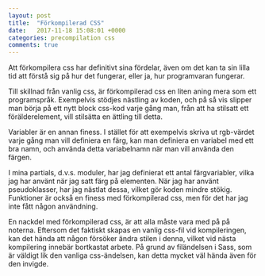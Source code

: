 ```yaml
---
layout: post
title:  "Förkompilerad CSS"
date:   2017-11-18 15:08:01 +0000
categories: precompilation css
comments: true
---
```


Att förkompilera css har definitivt sina fördelar, även om det kan ta sin
lilla tid att förstå sig på hur det fungerar, eller ja, hur programvaran
fungerar.

Till skillnad från vanlig css, är förkompilerad css en liten aning mera som
ett programspråk. Exempelvis stödjes nästling av koden, och på så vis
slipper man börja på ett nytt block css-kod varje gång man, från att ha
stilsatt ett förälderelement, vill stilsätta en ättling till detta.

Variabler är en annan finess. I stället för att exempelvis skriva ut
rgb-värdet varje gång man vill definiera en färg, kan man definiera en
variabel med ett bra namn, och använda detta variabelnamn när man vill
använda den färgen.

I mina partials, d.v.s. moduler, har jag definierat ett antal
färgvariabler, vilka jag har använt när jag satt färg på elementen. När
jag har använt pseudoklasser, har jag nästlat dessa, vilket gör koden
mindre stökig. Funktioner är också en finess med förkompilerad css,
men för det har jag inte fått någon användning.

En nackdel med förkompilerad css, är att alla måste vara med på på noterna.
Eftersom det faktiskt skapas en vanlig css-fil vid kompileringen, kan
det hända att någon försöker ändra stilen i denna, vilket vid nästa
kompilering innebär bortkastat arbete. På grund av filändelsen i Sass,
som är väldigt lik den vanliga css-ändelsen, kan detta mycket väl hända
även för den invigde.






